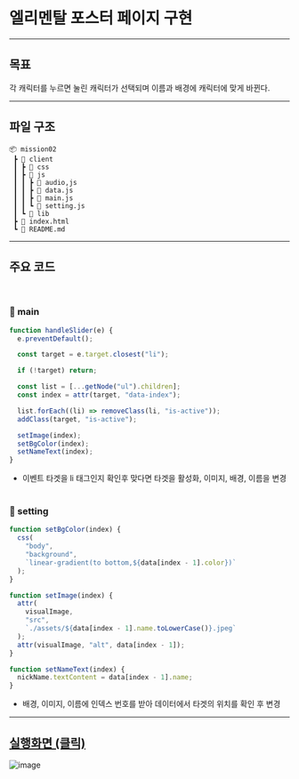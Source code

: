# 엘리멘탈 포스터 페이지 구현

---

## 목표

각 캐릭터를 누르면 눌린 캐릭터가 선택되며 이름과 배경에 캐릭터에 맞게 바뀐다.

---

## 파일 구조

```
📦 mission02
 ┣ 📂 client
 ┃ ┣ 📂 css
 ┃ ┣ 📂 js
 ┃ ┃ ┣ 📜 audio,js
 ┃ ┃ ┣ 📜 data.js
 ┃ ┃ ┣ 📜 main.js
 ┃ ┃ ┗ 📜 setting.js
 ┃ ┗ 📂 lib
 ┣ 📜 index.html
 ┗ 📜 README.md
```

---

## 주요 코드

<br>

### 📜 main

```js
function handleSlider(e) {
  e.preventDefault();

  const target = e.target.closest("li");

  if (!target) return;

  const list = [...getNode("ul").children];
  const index = attr(target, "data-index");

  list.forEach((li) => removeClass(li, "is-active"));
  addClass(target, "is-active");

  setImage(index);
  setBgColor(index);
  setNameText(index);
}
```

- 이벤트 타겟을 li 태그인지 확인후 맞다면 타겟을 활성화, 이미지, 배경, 이름을 변경
  <br><br>

### 📜 setting

```js
function setBgColor(index) {
  css(
    "body",
    "background",
    `linear-gradient(to bottom,${data[index - 1].color})`
  );
}

function setImage(index) {
  attr(
    visualImage,
    "src",
    `./assets/${data[index - 1].name.toLowerCase()}.jpeg`
  );
  attr(visualImage, "alt", data[index - 1]);
}

function setNameText(index) {
  nickName.textContent = data[index - 1].name;
}
```

- 배경, 이미지, 이름에 인덱스 번호를 받아 데이터에서 타겟의 위치를 확인 후 변경

---

## [실행화면 (클릭)](https://github.com/dongapple/js-homework/assets/74224516/73f6a9b0-1d83-4d91-94a8-cde637b307b8)

![image](https://github.com/dongapple/js-homework/assets/74224516/9ab7c6b2-3661-4d0a-acf0-1498040f6fff)
